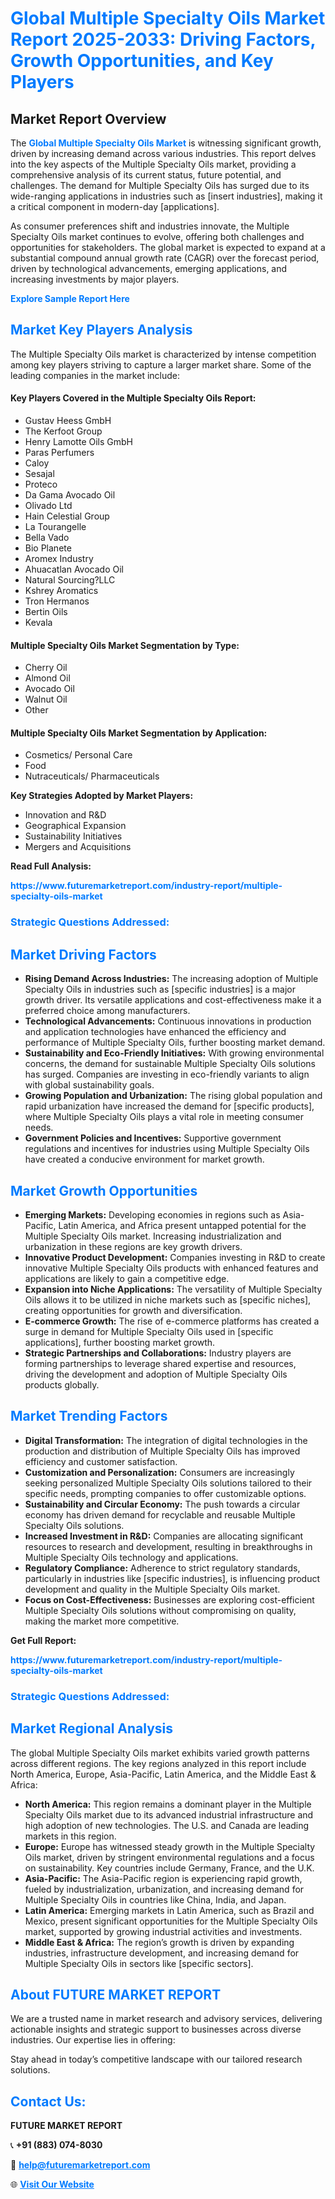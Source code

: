 <h1 style="color: #007BFF;">Global Multiple Specialty Oils Market Report 2025-2033: Driving Factors, Growth Opportunities, and Key Players</h1>

<section id="overview">
<h2>Market Report Overview</h2>
<p>The <a href="https://www.futuremarketreport.com/industry-report/multiple-specialty-oils-market" style="color: #007BFF; text-decoration: none;"><strong>Global Multiple Specialty Oils Market</strong></a> is witnessing significant growth, driven by increasing demand across various industries. This report delves into the key aspects of the Multiple Specialty Oils market, providing a comprehensive analysis of its current status, future potential, and challenges. The demand for Multiple Specialty Oils has surged due to its wide-ranging applications in industries such as [insert industries], making it a critical component in modern-day [applications].</p>
<p>As consumer preferences shift and industries innovate, the Multiple Specialty Oils market continues to evolve, offering both challenges and opportunities for stakeholders. The global market is expected to expand at a substantial compound annual growth rate (CAGR) over the forecast period, driven by technological advancements, emerging applications, and increasing investments by major players.</p>
</section>

<section id="overview">
<p><a href="https://www.futuremarketreport.com/request-sample/reportId=27102" style="color: #007BFF; text-decoration: none;"><strong>Explore Sample Report Here</strong></a></p>
</section>

<section id="key-players">
<h2 style="color: #007BFF;">Market Key Players Analysis</h2>
<p>The Multiple Specialty Oils market is characterized by intense competition among key players striving to capture a larger market share. Some of the leading companies in the market include:</p>
<h4>Key Players Covered in the Multiple Specialty Oils Report:</h4>
<ul><li>Gustav Heess GmbH</li><li>The Kerfoot Group</li><li>Henry Lamotte Oils GmbH</li><li>Paras Perfumers</li><li>Caloy</li><li>Sesajal</li><li>Proteco</li><li>Da Gama Avocado Oil</li><li>Olivado Ltd</li><li>Hain Celestial Group</li><li>La Tourangelle</li><li>Bella Vado</li><li>Bio Planete</li><li>Aromex Industry</li><li>Ahuacatlan Avocado Oil</li><li>Natural Sourcing?LLC</li><li>Kshrey Aromatics</li><li>Tron Hermanos</li><li>Bertin Oils</li><li>Kevala</li></ul>
<h4>Multiple Specialty Oils Market Segmentation by Type:</h4>
<ul><li>Cherry Oil</li><li>Almond Oil</li><li>Avocado Oil</li><li>Walnut Oil</li><li>Other</li></ul>

<h4>Multiple Specialty Oils Market Segmentation by Application:</h4>
<ul><li>Cosmetics/ Personal Care</li><li>Food</li><li>Nutraceuticals/ Pharmaceuticals</li></ul>
<p><strong>Key Strategies Adopted by Market Players:</strong></p>
<ul>
<li>Innovation and R&D</li>
<li>Geographical Expansion</li>
<li>Sustainability Initiatives</li>
<li>Mergers and Acquisitions</li>
</ul>
</section>

<section>
<p><strong>Read Full Analysis: </strong></p><a href="https://www.futuremarketreport.com/industry-report/multiple-specialty-oils-market" style="color: #007BFF; text-decoration: none;"><strong>https://www.futuremarketreport.com/industry-report/multiple-specialty-oils-market</strong></a>
<h3 style="color: #007BFF;">Strategic Questions Addressed:</h3>
</section>

<section id="driving-factors">
<h2 style="color: #007BFF;">Market Driving Factors</h2>
<ul>
<li><strong>Rising Demand Across Industries:</strong> The increasing adoption of Multiple Specialty Oils in industries such as [specific industries] is a major growth driver. Its versatile applications and cost-effectiveness make it a preferred choice among manufacturers.</li>
<li><strong>Technological Advancements:</strong> Continuous innovations in production and application technologies have enhanced the efficiency and performance of Multiple Specialty Oils, further boosting market demand.</li>
<li><strong>Sustainability and Eco-Friendly Initiatives:</strong> With growing environmental concerns, the demand for sustainable Multiple Specialty Oils solutions has surged. Companies are investing in eco-friendly variants to align with global sustainability goals.</li>
<li><strong>Growing Population and Urbanization:</strong> The rising global population and rapid urbanization have increased the demand for [specific products], where Multiple Specialty Oils plays a vital role in meeting consumer needs.</li>
<li><strong>Government Policies and Incentives:</strong> Supportive government regulations and incentives for industries using Multiple Specialty Oils have created a conducive environment for market growth.</li>
</ul>
</section>

<section id="growth-opportunities">
<h2 style="color: #007BFF;">Market Growth Opportunities</h2>
<ul>
<li><strong>Emerging Markets:</strong> Developing economies in regions such as Asia-Pacific, Latin America, and Africa present untapped potential for the Multiple Specialty Oils market. Increasing industrialization and urbanization in these regions are key growth drivers.</li>
<li><strong>Innovative Product Development:</strong> Companies investing in R&D to create innovative Multiple Specialty Oils products with enhanced features and applications are likely to gain a competitive edge.</li>
<li><strong>Expansion into Niche Applications:</strong> The versatility of Multiple Specialty Oils allows it to be utilized in niche markets such as [specific niches], creating opportunities for growth and diversification.</li>
<li><strong>E-commerce Growth:</strong> The rise of e-commerce platforms has created a surge in demand for Multiple Specialty Oils used in [specific applications], further boosting market growth.</li>
<li><strong>Strategic Partnerships and Collaborations:</strong> Industry players are forming partnerships to leverage shared expertise and resources, driving the development and adoption of Multiple Specialty Oils products globally.</li>
</ul>
</section>

<section id="trending-factors">
<h2 style="color: #007BFF;">Market Trending Factors</h2>
<ul>
<li><strong>Digital Transformation:</strong> The integration of digital technologies in the production and distribution of Multiple Specialty Oils has improved efficiency and customer satisfaction.</li>
<li><strong>Customization and Personalization:</strong> Consumers are increasingly seeking personalized Multiple Specialty Oils solutions tailored to their specific needs, prompting companies to offer customizable options.</li>
<li><strong>Sustainability and Circular Economy:</strong> The push towards a circular economy has driven demand for recyclable and reusable Multiple Specialty Oils solutions.</li>
<li><strong>Increased Investment in R&D:</strong> Companies are allocating significant resources to research and development, resulting in breakthroughs in Multiple Specialty Oils technology and applications.</li>
<li><strong>Regulatory Compliance:</strong> Adherence to strict regulatory standards, particularly in industries like [specific industries], is influencing product development and quality in the Multiple Specialty Oils market.</li>
<li><strong>Focus on Cost-Effectiveness:</strong> Businesses are exploring cost-efficient Multiple Specialty Oils solutions without compromising on quality, making the market more competitive.</li>
</ul>
</section>

<section>
<p><strong>Get Full Report: </strong></p><a href="https://www.futuremarketreport.com/industry-report/multiple-specialty-oils-market" style="color: #007BFF; text-decoration: none;"><strong>https://www.futuremarketreport.com/industry-report/multiple-specialty-oils-market</strong></a>
<h3 style="color: #007BFF;">Strategic Questions Addressed:</h3>
</section>


<section id="regional-analysis">
<h2 style="color: #007BFF;">Market Regional Analysis</h2>
<p>The global Multiple Specialty Oils market exhibits varied growth patterns across different regions. The key regions analyzed in this report include North America, Europe, Asia-Pacific, Latin America, and the Middle East & Africa:</p>
<ul>
<li><strong>North America:</strong> This region remains a dominant player in the Multiple Specialty Oils market due to its advanced industrial infrastructure and high adoption of new technologies. The U.S. and Canada are leading markets in this region.</li>
<li><strong>Europe:</strong> Europe has witnessed steady growth in the Multiple Specialty Oils market, driven by stringent environmental regulations and a focus on sustainability. Key countries include Germany, France, and the U.K.</li>
<li><strong>Asia-Pacific:</strong> The Asia-Pacific region is experiencing rapid growth, fueled by industrialization, urbanization, and increasing demand for Multiple Specialty Oils in countries like China, India, and Japan.</li>
<li><strong>Latin America:</strong> Emerging markets in Latin America, such as Brazil and Mexico, present significant opportunities for the Multiple Specialty Oils market, supported by growing industrial activities and investments.</li>
<li><strong>Middle East & Africa:</strong> The region’s growth is driven by expanding industries, infrastructure development, and increasing demand for Multiple Specialty Oils in sectors like [specific sectors].</li>
</ul>
</section>

<footer>
<h2 style="color: #007BFF;">About FUTURE MARKET REPORT</h2>
<p>We are a trusted name in market research and advisory services, delivering actionable insights and strategic support to businesses across diverse industries. Our expertise lies in offering:</p>

<p>Stay ahead in today’s competitive landscape with our tailored research solutions.</p>

<h2 style="color: #007BFF;">Contact Us:</h2>
<p><strong>FUTURE MARKET REPORT</strong></p>
<p>📞 <strong>+91 (883) 074-8030</strong></p>
<p>📧 <strong><a href="mailto:help@futuremarketreport.com" style="color: #007BFF;">help@futuremarketreport.com</a></strong></p>
<p>🌐 <strong><a href="https://www.futuremarketreport.com/" style="color: #007BFF;">Visit Our Website</a></strong></p>
</footer>